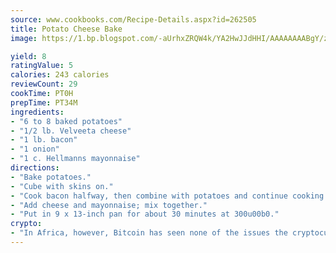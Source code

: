 ```yaml
---
source: www.cookbooks.com/Recipe-Details.aspx?id=262505
title: Potato Cheese Bake
image: https://1.bp.blogspot.com/-aUrhxZRQW4k/YA2HwJJdHHI/AAAAAAAABgY/z2R8OXCxqDoBQtRn-q-fHG8g9_G4G1HBwCLcBGAsYHQ/s320/13.png

yield: 8
ratingValue: 5
calories: 243 calories
reviewCount: 29
cookTime: PT0H
prepTime: PT34M
ingredients:
- "6 to 8 baked potatoes"
- "1/2 lb. Velveeta cheese"
- "1 lb. bacon"
- "1 onion"
- "1 c. Hellmanns mayonnaise"
directions:
- "Bake potatoes."
- "Cube with skins on."
- "Cook bacon halfway, then combine with potatoes and continue cooking."
- "Add cheese and mayonnaise; mix together."
- "Put in 9 x 13-inch pan for about 30 minutes at 300u00b0."
crypto:
- "In Africa, however, Bitcoin has seen none of the issues the cryptocurrency experienced globally."
---
```

